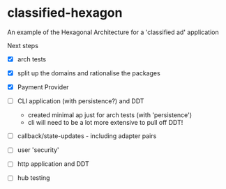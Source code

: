 # classified-hexagon

An example of the Hexagonal Architecture for a 'classified ad' application

Next steps

* [x] arch tests
* [x] split up the domains and rationalise the packages
* [x] Payment Provider
* [ ] CLI application (with persistence?) and DDT
  * created minimal ap just for arch tests (with 'persistence')
  * cli will need to be a lot more extensive to pull off DDT!
* [ ] callback/state-updates - including adapter pairs
* [ ] user 'security'
* [ ] http application and DDT
* [ ] hub testing

